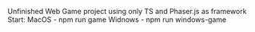 Unfinished Web Game project using only TS and Phaser.js as framework
Start: 
MacOS - npm run game
Widnows - npm run windows-game
